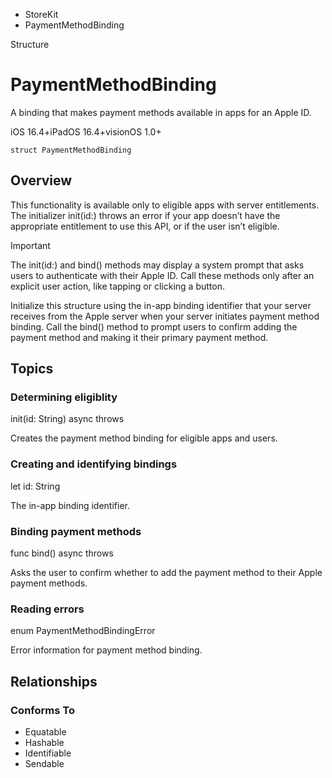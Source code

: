 

- StoreKit
-  PaymentMethodBinding 

Structure

# PaymentMethodBinding

A binding that makes payment methods available in apps for an Apple ID.

iOS 16.4+iPadOS 16.4+visionOS 1.0+

``` source
struct PaymentMethodBinding
```

## Overview

This functionality is available only to eligible apps with server entitlements. The initializer init(id:) throws an error if your app doesn’t have the appropriate entitlement to use this API, or if the user isn’t eligible.

Important

The init(id:) and bind() methods may display a system prompt that asks users to authenticate with their Apple ID. Call these methods only after an explicit user action, like tapping or clicking a button.

Initialize this structure using the in-app binding identifier that your server receives from the Apple server when your server initiates payment method binding. Call the bind() method to prompt users to confirm adding the payment method and making it their primary payment method.

## Topics

### Determining eligiblity

init(id: String) async throws

Creates the payment method binding for eligible apps and users.

### Creating and identifying bindings

let id: String

The in-app binding identifier.

### Binding payment methods

func bind() async throws

Asks the user to confirm whether to add the payment method to their Apple payment methods.

### Reading errors

enum PaymentMethodBindingError

Error information for payment method binding.

## Relationships

### Conforms To

- Equatable
- Hashable
- Identifiable
- Sendable

